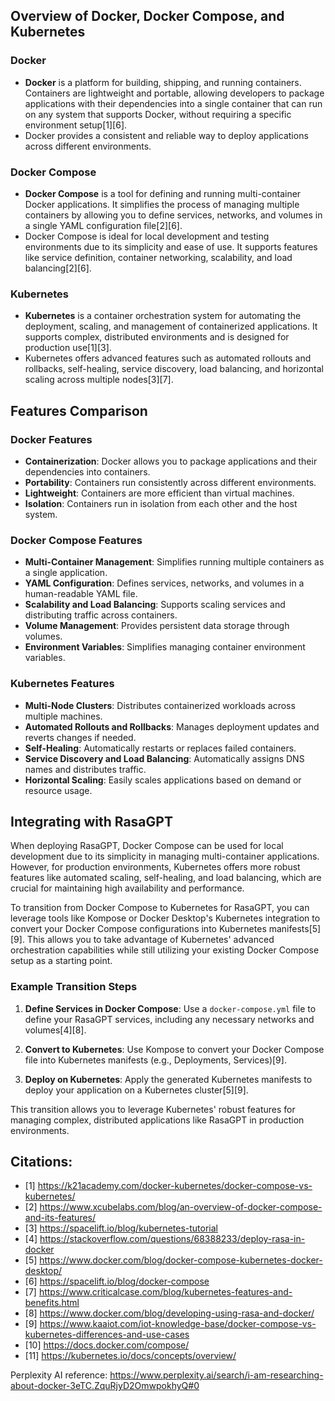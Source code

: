 ## Overview of Docker, Docker Compose, and Kubernetes

### Docker
- **Docker** is a platform for building, shipping, and running containers. Containers are lightweight and portable, allowing developers to package applications with their dependencies into a single container that can run on any system that supports Docker, without requiring a specific environment setup[1][6].
- Docker provides a consistent and reliable way to deploy applications across different environments.

### Docker Compose
- **Docker Compose** is a tool for defining and running multi-container Docker applications. It simplifies the process of managing multiple containers by allowing you to define services, networks, and volumes in a single YAML configuration file[2][6].
- Docker Compose is ideal for local development and testing environments due to its simplicity and ease of use. It supports features like service definition, container networking, scalability, and load balancing[2][6].

### Kubernetes
- **Kubernetes** is a container orchestration system for automating the deployment, scaling, and management of containerized applications. It supports complex, distributed environments and is designed for production use[1][3].
- Kubernetes offers advanced features such as automated rollouts and rollbacks, self-healing, service discovery, load balancing, and horizontal scaling across multiple nodes[3][7].

## Features Comparison

### Docker Features
- **Containerization**: Docker allows you to package applications and their dependencies into containers.
- **Portability**: Containers run consistently across different environments.
- **Lightweight**: Containers are more efficient than virtual machines.
- **Isolation**: Containers run in isolation from each other and the host system.

### Docker Compose Features
- **Multi-Container Management**: Simplifies running multiple containers as a single application.
- **YAML Configuration**: Defines services, networks, and volumes in a human-readable YAML file.
- **Scalability and Load Balancing**: Supports scaling services and distributing traffic across containers.
- **Volume Management**: Provides persistent data storage through volumes.
- **Environment Variables**: Simplifies managing container environment variables.

### Kubernetes Features
- **Multi-Node Clusters**: Distributes containerized workloads across multiple machines.
- **Automated Rollouts and Rollbacks**: Manages deployment updates and reverts changes if needed.
- **Self-Healing**: Automatically restarts or replaces failed containers.
- **Service Discovery and Load Balancing**: Automatically assigns DNS names and distributes traffic.
- **Horizontal Scaling**: Easily scales applications based on demand or resource usage.

## Integrating with RasaGPT

When deploying RasaGPT, Docker Compose can be used for local development due to its simplicity in managing multi-container applications. However, for production environments, Kubernetes offers more robust features like automated scaling, self-healing, and load balancing, which are crucial for maintaining high availability and performance.

To transition from Docker Compose to Kubernetes for RasaGPT, you can leverage tools like Kompose or Docker Desktop's Kubernetes integration to convert your Docker Compose configurations into Kubernetes manifests[5][9]. This allows you to take advantage of Kubernetes' advanced orchestration capabilities while still utilizing your existing Docker Compose setup as a starting point.

### Example Transition Steps

1. **Define Services in Docker Compose**: Use a `docker-compose.yml` file to define your RasaGPT services, including any necessary networks and volumes[4][8].

2. **Convert to Kubernetes**: Use Kompose to convert your Docker Compose file into Kubernetes manifests (e.g., Deployments, Services)[9].

3. **Deploy on Kubernetes**: Apply the generated Kubernetes manifests to deploy your application on a Kubernetes cluster[5][9].

This transition allows you to leverage Kubernetes' robust features for managing complex, distributed applications like RasaGPT in production environments.

## Citations:

- [1] https://k21academy.com/docker-kubernetes/docker-compose-vs-kubernetes/
- [2] https://www.xcubelabs.com/blog/an-overview-of-docker-compose-and-its-features/
- [3] https://spacelift.io/blog/kubernetes-tutorial
- [4] https://stackoverflow.com/questions/68388233/deploy-rasa-in-docker
- [5] https://www.docker.com/blog/docker-compose-kubernetes-docker-desktop/
- [6] https://spacelift.io/blog/docker-compose
- [7] https://www.criticalcase.com/blog/kubernetes-features-and-benefits.html
- [8] https://www.docker.com/blog/developing-using-rasa-and-docker/
- [9] https://www.kaaiot.com/iot-knowledge-base/docker-compose-vs-kubernetes-differences-and-use-cases
- [10] https://docs.docker.com/compose/
- [11] https://kubernetes.io/docs/concepts/overview/

Perplexity AI reference: https://www.perplexity.ai/search/i-am-researching-about-docker-3eTC.ZquRjyD2OmwpokhyQ#0

